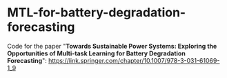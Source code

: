 # MTL-for-battery-degradation-forecasting
Code for the paper "**Towards Sustainable Power Systems: Exploring the Opportunities of Multi-task Learning for Battery Degradation Forecasting**": https://link.springer.com/chapter/10.1007/978-3-031-61069-1_9 

